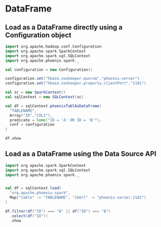
# DataFrame

## Load as a DataFrame directly using a Configuration object
```scala
import org.apache.hadoop.conf.Configuration
import org.apache.spark.SparkContext
import org.apache.spark.sql.SQLContext
import org.apache.phoenix.spark._

val configuration = new Configuration()

configuration.set("hbase.zookeeper.quorum","phoenix-server")
configuration.set("hbase.zookeeper.property.clientPort","2181")

val sc = new SparkContext()
val sqlContext = new SQLContext(sc)

val df = sqlContext.phoenixTablAsDataFrame(
  "TABLENAME",
  Array("ID","COL1"),
  predicate = Some("ID = 'A' OR ID = 'B'"),
  conf = configuration
)

df.show
```

## Load as a DataFrame using the Data Source API
```scala
import org.apache.spark.SparkContext
import org.apache.spark.sql.SQLContext
import org.apache.phoenix.spark._


val df = sqlContext.load(
  "org.apache.phoenix.spark",
  Map("table" -> "TABLENAME", "zkUrl" -> "phoenix-server:2181")
)

df.filter(df("ID") === "A" || df("ID") === "B")
  .select(df("ID"))
  .show
```

##
